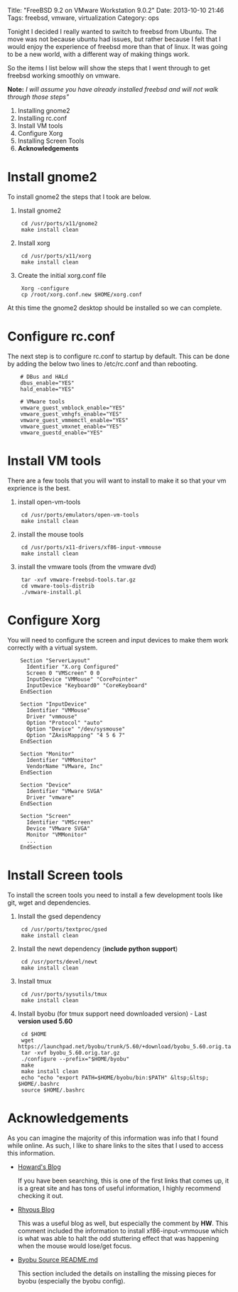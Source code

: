 Title: "FreeBSD 9.2 on VMware Workstation 9.0.2"
Date: 2013-10-10 21:46
Tags: freebsd, vmware, virtualization
Category: ops

Tonight I decided I really wanted to switch to freebsd from Ubuntu.  The move was not because 
ubuntu had issues, but rather because I felt that I would enjoy the experience of freebsd 
more than that of linux.  It was going to be a new world, with a different way of making things 
work.    

So the items I list below will show the steps that I went through to get freebsd working 
smoothly on vmware.    

**Note:** *I will assume you have already installed freebsd and will not walk through those steps"*

<!-- More -->

1. Installing gnome2
2. Installing rc.conf
3. Install VM tools
4. Configure Xorg
5. Installing Screen Tools
6. **Acknowledgements**

# Install gnome2

To install gnome2 the steps that I took are below.   

1. Install gnome2

        cd /usr/ports/x11/gnome2
        make install clean

2. Install xorg

        cd /usr/ports/x11/xorg
        make install clean

3. Create the initial xorg.conf file

        Xorg -configure
        cp /root/xorg.conf.new $HOME/xorg.conf

At this time the gnome2 desktop should be installed so we can complete.     

# Configure rc.conf

The next step is to configure rc.conf to startup by default.  This can be done by adding 
the below two lines to /etc/rc.conf and than rebooting.   

        # DBus and HALd
        dbus_enable="YES"
        hald_enable="YES"
        
        # VMware tools
        vmware_guest_vmblock_enable="YES"
        vmware_guest_vmhgfs_enable="YES"
        vmware_guest_vmmemctl_enable="YES"
        vmware_guest_vmxnet_enable="YES"
        vmware_guestd_enable="YES"

# Install VM tools

There are a few tools that you will want to install to make it so that your vm exprience 
is the best.    

1. install open-vm-tools
 
        cd /usr/ports/emulators/open-vm-tools
        make install clean

2. install the mouse tools

        cd /usr/ports/x11-drivers/xf86-input-vmmouse
        make install clean

3. install the vmware tools (from the vmware dvd)

        tar -xvf vmware-freebsd-tools.tar.gz
        cd vmware-tools-distrib
        ./vmware-install.pl

# Configure Xorg

You will need to configure the screen and input devices to make them work correctly 
with a virtual system.    


        Section "ServerLayout"
          Identifier "X.org Configured"
          Screen 0 "VMScreen" 0 0
          InputDevice "VMMouse" "CorePointer"
          InputDevice "Keyboard0" "CoreKeyboard" 
        EndSection
        
        Section "InputDevice"
          Identifier "VMMouse"
          Driver "vmmouse"
          Option "Protocol" "auto"
          Option "Device" "/dev/sysmouse"
          Option "ZAxisMapping" "4 5 6 7"
        EndSection
        
        Section "Monitor"
          Identifier "VMMonitor"
          VendorName "VMware, Inc"
        EndSection
        
        Section "Device"
          Identifier "VMware SVGA"
          Driver "vmware"
        EndSection

        Section "Screen"
          Identifier "VMScreen" 
          Device "VMware SVGA"
          Monitor "VMMonitor"
          ...
        EndSection

# Install Screen tools

To install the screen tools you need to install a few development tools like git, 
wget and dependencies.   

1. Install the gsed dependency

        cd /usr/ports/textproc/gsed
        make install clean

2. Install the newt dependency (<b>include python support</b>)

        cd /usr/ports/devel/newt
        make install clean

3. Install tmux

        cd /usr/ports/sysutils/tmux
        make install clean

4. Install byobu (for tmux support need downloaded version) - Last <b>version used 5.60</b>

        cd $HOME
        wget https://launchpad.net/byobu/trunk/5.60/+download/byobu_5.60.orig.tar.gz
        tar -xvf byobu_5.60.orig.tar.gz
        ./configure --prefix="$HOME/byobu"
        make 
        make install clean
        echo "echo "export PATH=$HOME/byobu/bin:$PATH" &ltsp;&ltsp; $HOME/.bashrc
        source $HOME/.bashrc

# Acknowledgements
  
As you can imagine the majority of this information was info that I found while online.
As such, I like to share links to the sites that I used to access this information.    

* [Howard's Blog](http://allstarnix.blogspot.com/2012/08/install-vmware-tools-in-freebsd-9.html)

  If you have been searching, this is one of the first links that comes up, it is a great site 
  and has tons of useful information, I highly recommend checking it out.   

* [Rhyous Blog](http://www.rhyous.com/2012/05/09/installing-vmware-tools-on-freebsd-9-without-xorg/#comment-55356)

  This was a useful blog as well, but especially the comment by **HW**.  This comment included 
  the information to install xf86-input-vmmouse which is what was able to halt the odd stuttering 
  effect that was happening when the mouse would lose/get focus.    

* [Byobu Source README.md](https://github.com/dustinkirkland/byobu)

  This section included the details on installing the missing pieces for byobu 
  (especially the byobu config).  


